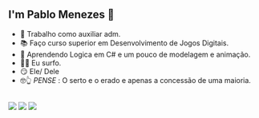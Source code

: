 ##  I'm Pablo Menezes 👋

- 💼 Trabalho como auxiliar adm.
- 📚 Faço curso superior em Desenvolvimento de Jogos Digitais.
- 🌱 Aprendendo Logica em C# e um pouco de modelagem e animação.
- 🏄‍♂️ Eu surfo.
- 😏 Ele/ Dele
- 🤓👆 *PENSE* : O serto e o erado e apenas a concessão de uma maioria.
##
<div>
  <a href="https://br.linkedin.com/in/pablo-menezes-74559320a"><img src ="https://img.shields.io/badge/LinkedIn-0077B5?style=for-the-badge&logo=linkedin&logoColor=white" target"_blanck"
></a>
  <a href="mailto:pablomenezes.c@gmail.com"><img src ="https://img.shields.io/badge/Gmail-D14836?style=for-the-badge&logo=gmail&logoColor=white" target"_blanck"
></a>
  <a href ="https://www.instagram.com/pablo_.menezes/"><img src="https://img.shields.io/badge/Instagram-E4405F?style=for-the-badge&logo=instagram&logoColor=white" target"_blanck"></a>
</div>
